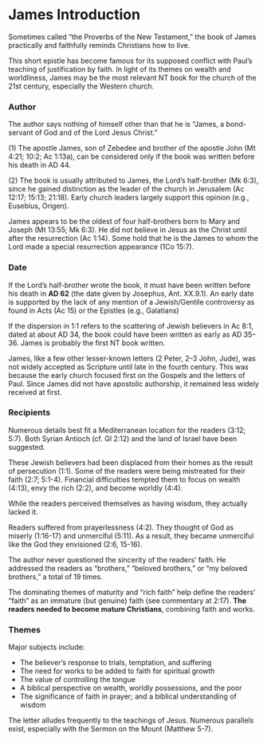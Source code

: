 # James Introduction

Sometimes called “the Proverbs of the New Testament,” the book of James practically and faithfully reminds Christians how to live.

This short epistle has become famous for its supposed conflict with Paul’s teaching of justification by faith. In light of its themes on wealth and worldliness, James may be the most relevant NT book for the church of the 21st century, especially the Western church.

### Author

The author says nothing of himself other than that he is “James, a bond-servant of God and of the Lord Jesus Christ.”

(1) The apostle James, son of Zebedee and brother of the apostle John (Mt 4:21; 10:2; Ac 1:13a), can be considered only if the book was written before his death in AD 44.

(2) The book is usually attributed to James, the Lord’s half-brother (Mk 6:3), since he gained distinction as the leader of the church in Jerusalem (Ac 12:17; 15:13; 21:18). Early church leaders largely support this opinion (e.g., Eusebius, Origen).

James appears to be the oldest of four half-brothers born to Mary and Joseph (Mt 13:55; Mk 6:3). He did not believe in Jesus as the Christ until after the resurrection (Ac 1:14). Some hold that he is the James to whom the Lord made a special resurrection appearance (1Co 15:7).

### Date

If the Lord’s half-brother wrote the book, it must have been written before his death in **AD 62** (the date given by Josephus, Ant. XX.9.1). An early date is supported by the lack of any mention of a Jewish/Gentile controversy as found in Acts (Ac 15) or the Epistles (e.g., Galatians)

If the dispersion in 1:1 refers to the scattering of Jewish believers in Ac 8:1, dated at about AD 34, the book could have been written as early as AD 35–36. James is probably the first NT book written.

James, like a few other lesser-known letters (2 Peter, 2–3 John, Jude), was not widely accepted as Scripture until late in the fourth century. This was because the early church focused first on the Gospels and the letters of Paul. Since James did not have apostolic authorship, it remained less widely received at first.

### Recipients

Numerous details best fit a Mediterranean location for the readers (3:12; 5:7). Both Syrian Antioch (cf. Gl 2:12) and the land of Israel have been suggested.

These Jewish believers had been displaced from their homes as the result of persecution (1:1). Some of the readers were being mistreated for their faith (2:7; 5:1-4). Financial difficulties tempted them to focus on wealth (4:13), envy the rich (2:2), and become worldly (4:4).

While the readers perceived themselves as having wisdom, they actually lacked it.

Readers suffered from prayerlessness (4:2). They thought of God as miserly (1:16-17) and unmerciful (5:11). As a result, they became unmerciful like the God they envisioned (2:6, 15-16).

The author never questioned the sincerity of the readers’ faith. He addressed the readers as “brothers,” “beloved brothers,” or “my beloved brothers,” a total of 19 times.

The dominating themes of maturity and “rich faith” help define the readers’ “faith” as an immature (but genuine) faith (see commentary at 2:17). **The readers needed to become mature Christians**, combining faith and works.

### Themes

Major subjects include: 

- The believer’s response to trials, temptation, and suffering
- The need for works to be added to faith for spiritual growth
- The value of controlling the tongue
- A biblical perspective on wealth, worldly possessions, and the poor
- The significance of faith in prayer; and a biblical understanding of wisdom

The letter alludes frequently to the teachings of Jesus. Numerous parallels exist, especially with the Sermon on the Mount (Matthew 5-7).

